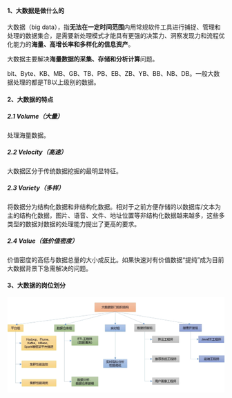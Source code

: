 #### 1、大数据是做什么的

大数据（big data），指**无法在一定时间范围**内用常规软件工具进行捕捉、管理和处理的数据集合，是需要新处理模式才能具有更强的决策力、洞察发现力和流程优化能力的**海量、高增长率和多样化的信息资产**。

大数据主要解决**海量数据的采集、存储和分析计算**问题。

bit、Byte、KB、MB、GB、TB、PB、EB、ZB、YB、BB、NB、DB。一般大数据处理的都是TB以上级别的数据。

#### 2、大数据的特点

##### 2.1 Volume（大量）

处理海量数据。

##### 2.2 Velocity（高速）

大数据区分于传统数据挖掘的最明显特征。

##### 2.3 Variety（多样）

将数据分为结构化数据和非结构化数据。相对于之前方便存储的以数据库/文本为主的结构化数据，图片、语音、文件、地址位置等非结构化数据越来越多，这些多类型的数据对数据的处理能力提出了更高的要求。

##### 2.4 Value（低价值密度）

价值密度的高低与数据总量的大小成反比。如果快速对有价值数据“提纯”成为目前大数据背景下急需解决的问题。

#### 3、大数据的岗位划分

![image-20220403220107004](一些基本概念.assets/image-20220403220107004-8994468.png)

